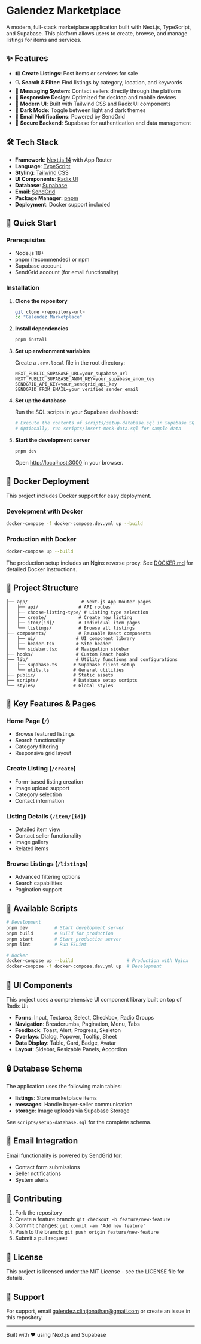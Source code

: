 # Galendez Marketplace

A modern, full-stack marketplace application built with Next.js, TypeScript, and Supabase. This platform allows users to create, browse, and manage listings for items and services.

## ✨ Features

- 🛍️ **Create Listings**: Post items or services for sale
- 🔍 **Search & Filter**: Find listings by category, location, and keywords
- 💬 **Messaging System**: Contact sellers directly through the platform
- 📱 **Responsive Design**: Optimized for desktop and mobile devices
- 🎨 **Modern UI**: Built with Tailwind CSS and Radix UI components
- 🌙 **Dark Mode**: Toggle between light and dark themes
- 📧 **Email Notifications**: Powered by SendGrid
- 🔐 **Secure Backend**: Supabase for authentication and data management

## 🛠️ Tech Stack

- **Framework**: [Next.js 14](https://nextjs.org/) with App Router
- **Language**: [TypeScript](https://www.typescriptlang.org/)
- **Styling**: [Tailwind CSS](https://tailwindcss.com/)
- **UI Components**: [Radix UI](https://www.radix-ui.com/)
- **Database**: [Supabase](https://supabase.com/)
- **Email**: [SendGrid](https://sendgrid.com/)
- **Package Manager**: [pnpm](https://pnpm.io/)
- **Deployment**: Docker support included

## 🚀 Quick Start

### Prerequisites

- Node.js 18+ 
- pnpm (recommended) or npm
- Supabase account
- SendGrid account (for email functionality)

### Installation

1. **Clone the repository**
   ```bash
   git clone <repository-url>
   cd "Galendez Marketplace"
   ```

2. **Install dependencies**
   ```bash
   pnpm install
   ```

3. **Set up environment variables**
   
   Create a `.env.local` file in the root directory:
   ```env
   NEXT_PUBLIC_SUPABASE_URL=your_supabase_url
   NEXT_PUBLIC_SUPABASE_ANON_KEY=your_supabase_anon_key
   SENDGRID_API_KEY=your_sendgrid_api_key
   SENDGRID_FROM_EMAIL=your_verified_sender_email
   ```

4. **Set up the database**
   
   Run the SQL scripts in your Supabase dashboard:
   ```bash
   # Execute the contents of scripts/setup-database.sql in Supabase SQL Editor
   # Optionally, run scripts/insert-mock-data.sql for sample data
   ```

5. **Start the development server**
   ```bash
   pnpm dev
   ```

   Open [http://localhost:3000](http://localhost:3000) in your browser.

## 🐳 Docker Deployment

This project includes Docker support for easy deployment.

### Development with Docker

```bash
docker-compose -f docker-compose.dev.yml up --build
```

### Production with Docker

```bash
docker-compose up --build
```

The production setup includes an Nginx reverse proxy. See [DOCKER.md](./DOCKER.md) for detailed Docker instructions.

## 📁 Project Structure

```
├── app/                    # Next.js App Router pages
│   ├── api/               # API routes
│   ├── choose-listing-type/ # Listing type selection
│   ├── create/            # Create new listing
│   ├── item/[id]/         # Individual item pages
│   └── listings/          # Browse all listings
├── components/            # Reusable React components
│   ├── ui/               # UI component library
│   ├── header.tsx        # Site header
│   └── sidebar.tsx       # Navigation sidebar
├── hooks/                # Custom React hooks
├── lib/                  # Utility functions and configurations
│   ├── supabase.ts      # Supabase client setup
│   └── utils.ts         # General utilities
├── public/              # Static assets
├── scripts/             # Database setup scripts
└── styles/              # Global styles
```

## 🎯 Key Features & Pages

### Home Page (`/`)
- Browse featured listings
- Search functionality
- Category filtering
- Responsive grid layout

### Create Listing (`/create`)
- Form-based listing creation
- Image upload support
- Category selection
- Contact information

### Listing Details (`/item/[id]`)
- Detailed item view
- Contact seller functionality
- Image gallery
- Related items

### Browse Listings (`/listings`)
- Advanced filtering options
- Search capabilities
- Pagination support

## 🔧 Available Scripts

```bash
# Development
pnpm dev          # Start development server
pnpm build        # Build for production
pnpm start        # Start production server
pnpm lint         # Run ESLint

# Docker
docker-compose up --build                    # Production with Nginx
docker-compose -f docker-compose.dev.yml up  # Development
```

## 🎨 UI Components

This project uses a comprehensive UI component library built on top of Radix UI:

- **Forms**: Input, Textarea, Select, Checkbox, Radio Groups
- **Navigation**: Breadcrumbs, Pagination, Menu, Tabs
- **Feedback**: Toast, Alert, Progress, Skeleton
- **Overlays**: Dialog, Popover, Tooltip, Sheet
- **Data Display**: Table, Card, Badge, Avatar
- **Layout**: Sidebar, Resizable Panels, Accordion

## 🔒 Database Schema

The application uses the following main tables:

- **listings**: Store marketplace items
- **messages**: Handle buyer-seller communication
- **storage**: Image uploads via Supabase Storage

See `scripts/setup-database.sql` for the complete schema.

## 📧 Email Integration

Email functionality is powered by SendGrid for:
- Contact form submissions
- Seller notifications
- System alerts

## 🚧 Contributing

1. Fork the repository
2. Create a feature branch: `git checkout -b feature/new-feature`
3. Commit changes: `git commit -am 'Add new feature'`
4. Push to the branch: `git push origin feature/new-feature`
5. Submit a pull request

## 📝 License

This project is licensed under the MIT License - see the LICENSE file for details.

## 🤝 Support

For support, email [galendez.clintjonathan@gmail.com](galendez.clintjonathan@gmail.com) or create an issue in this repository.

---

Built with ❤️ using Next.js and Supabase
